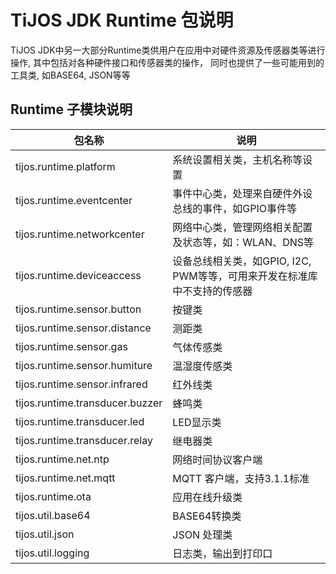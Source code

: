 # TiJOS JDK Runtime 包说明

TiJOS JDK中另一大部分Runtime类供用户在应用中对硬件资源及传感器类等进行操作, 其中包括对各种硬件接口和传感器类的操作， 同时也提供了一些可能用到的工具类, 如BASE64, JSON等等



## Runtime 子模块说明

| 包名称                             | 说明                                       |
| ------------------------------- | ---------------------------------------- |
| tijos.runtime.platform          | 系统设置相关类，主机名称等设置                          |
| tijos.runtime.eventcenter       | 事件中心类，处理来自硬件外设总线的事件，如GPIO事件等             |
| tijos.runtime.networkcenter     | 网络中心类，管理网络相关配置及状态等，如：WLAN、DNS等           |
| tijos.runtime.deviceaccess      | 设备总线相关类，如GPIO, I2C, PWM等等，可用来开发在标准库中不支持的传感器 |
| tijos.runtime.sensor.button     | 按键类                                      |
| tijos.runtime.sensor.distance   | 测距类                                      |
| tijos.runtime.sensor.gas        | 气体传感类                                    |
| tijos.runtime.sensor.humiture   | 温湿度传感类                                   |
| tijos.runtime.sensor.infrared   | 红外线类                                     |
| tijos.runtime.transducer.buzzer | 蜂鸣类                                      |
| tijos.runtime.transducer.led    | LED显示类                                   |
| tijos.runtime.transducer.relay  | 继电器类                                     |
| tijos.runtime.net.ntp           | 网络时间协议客户端                                |
| tijos.runtime.net.mqtt          | MQTT 客户端，支持3.1.1标准                       |
| tijos.runtime.ota               | 应用在线升级类                                  |
| tijos.util.base64               | BASE64转换类                                |
| tijos.util.json                 | JSON 处理类                                 |
| tijos.util.logging              | 日志类，输出到打印口                               |

